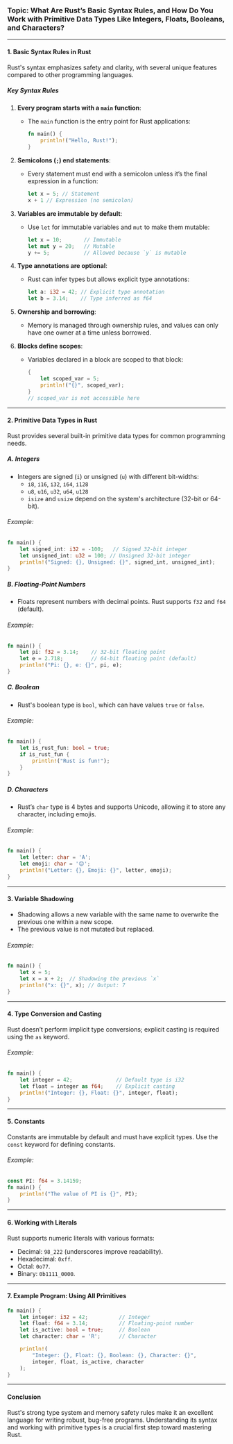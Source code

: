 ### **Topic:** What Are Rust’s Basic Syntax Rules, and How Do You Work with Primitive Data Types Like Integers, Floats, Booleans, and Characters?  

---

#### **1. Basic Syntax Rules in Rust**  

Rust's syntax emphasizes safety and clarity, with several unique features compared to other programming languages.  

##### **Key Syntax Rules**  
1. **Every program starts with a `main` function**:  
   - The `main` function is the entry point for Rust applications:  
     ```rust
     fn main() {
         println!("Hello, Rust!");
     }
     ```

2. **Semicolons (`;`) end statements**:  
   - Every statement must end with a semicolon unless it’s the final expression in a function:  
     ```rust
     let x = 5; // Statement
     x + 1 // Expression (no semicolon)
     ```

3. **Variables are immutable by default**:  
   - Use `let` for immutable variables and `mut` to make them mutable:  
     ```rust
     let x = 10;       // Immutable
     let mut y = 20;   // Mutable
     y += 5;           // Allowed because `y` is mutable
     ```

4. **Type annotations are optional**:  
   - Rust can infer types but allows explicit type annotations:  
     ```rust
     let a: i32 = 42; // Explicit type annotation
     let b = 3.14;    // Type inferred as f64
     ```

5. **Ownership and borrowing**:  
   - Memory is managed through ownership rules, and values can only have one owner at a time unless borrowed.

6. **Blocks define scopes**:  
   - Variables declared in a block are scoped to that block:  
     ```rust
     {
         let scoped_var = 5;
         println!("{}", scoped_var);
     }
     // scoped_var is not accessible here
     ```

---

#### **2. Primitive Data Types in Rust**  

Rust provides several built-in primitive data types for common programming needs.  

##### **A. Integers**  
- Integers are signed (`i`) or unsigned (`u`) with different bit-widths:  
  - `i8`, `i16`, `i32`, `i64`, `i128`  
  - `u8`, `u16`, `u32`, `u64`, `u128`  
  - `isize` and `usize` depend on the system's architecture (32-bit or 64-bit).  

###### Example:  
```rust
fn main() {
    let signed_int: i32 = -100;   // Signed 32-bit integer
    let unsigned_int: u32 = 100; // Unsigned 32-bit integer
    println!("Signed: {}, Unsigned: {}", signed_int, unsigned_int);
}
```

##### **B. Floating-Point Numbers**  
- Floats represent numbers with decimal points. Rust supports `f32` and `f64` (default).  

###### Example:  
```rust
fn main() {
    let pi: f32 = 3.14;    // 32-bit floating point
    let e = 2.718;         // 64-bit floating point (default)
    println!("Pi: {}, e: {}", pi, e);
}
```

##### **C. Boolean**  
- Rust's boolean type is `bool`, which can have values `true` or `false`.  

###### Example:  
```rust
fn main() {
    let is_rust_fun: bool = true;
    if is_rust_fun {
        println!("Rust is fun!");
    }
}
```

##### **D. Characters**  
- Rust’s `char` type is 4 bytes and supports Unicode, allowing it to store any character, including emojis.  

###### Example:  
```rust
fn main() {
    let letter: char = 'A';
    let emoji: char = '😊';
    println!("Letter: {}, Emoji: {}", letter, emoji);
}
```

---

#### **3. Variable Shadowing**  

- Shadowing allows a new variable with the same name to overwrite the previous one within a new scope.  
- The previous value is not mutated but replaced.  

###### Example:  
```rust
fn main() {
    let x = 5;
    let x = x + 2;  // Shadowing the previous `x`
    println!("x: {}", x); // Output: 7
}
```

---

#### **4. Type Conversion and Casting**  

Rust doesn’t perform implicit type conversions; explicit casting is required using the `as` keyword.  

###### Example:  
```rust
fn main() {
    let integer = 42;              // Default type is i32
    let float = integer as f64;    // Explicit casting
    println!("Integer: {}, Float: {}", integer, float);
}
```

---

#### **5. Constants**  

Constants are immutable by default and must have explicit types. Use the `const` keyword for defining constants.  

###### Example:  
```rust
const PI: f64 = 3.14159;
fn main() {
    println!("The value of PI is {}", PI);
}
```

---

#### **6. Working with Literals**  

Rust supports numeric literals with various formats:  
- Decimal: `98_222` (underscores improve readability).  
- Hexadecimal: `0xff`.  
- Octal: `0o77`.  
- Binary: `0b1111_0000`.  

---

#### **7. Example Program: Using All Primitives**  
```rust
fn main() {
    let integer: i32 = 42;          // Integer
    let float: f64 = 3.14;          // Floating-point number
    let is_active: bool = true;     // Boolean
    let character: char = 'R';      // Character

    println!(
        "Integer: {}, Float: {}, Boolean: {}, Character: {}",
        integer, float, is_active, character
    );
}
```

---

#### **Conclusion**  
Rust's strong type system and memory safety rules make it an excellent language for writing robust, bug-free programs. Understanding its syntax and working with primitive types is a crucial first step toward mastering Rust.